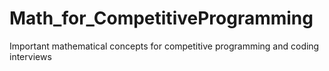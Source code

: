 # Math_for_CompetitiveProgramming
Important mathematical concepts for competitive programming and coding interviews
